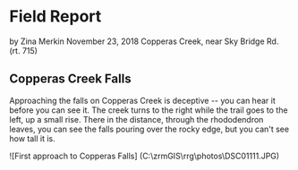 # Field Report

by Zina Merkin
November 23, 2018
Copperas Creek, near Sky Bridge Rd. (rt. 715)

## Copperas Creek Falls

Approaching the falls on Copperas Creek is deceptive -- you can hear it before you can see it. The creek turns to the right while the trail goes to the left, up a small rise. There in the distance, through the rhododendron leaves, you can see the falls pouring over the rocky edge, but you can't see how tall it is.

![First approach to Copperas Falls] (C:\zrmGIS\rrg\photos\DSC01111.JPG)